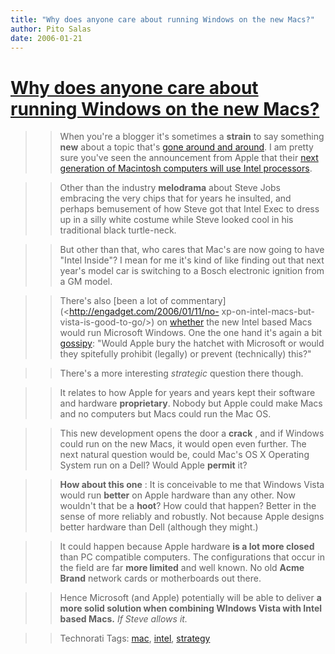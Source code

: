 ```yaml
---
title: "Why does anyone care about running Windows on the new Macs?"
author: Pito Salas
date: 2006-01-21
---
```

# [Why does anyone care about running Windows on the new Macs?](None)



>>

>> When you're a blogger it's sometimes a **strain** to say something **new**
about a topic that's [gone around and
around](<http://www.google.com/search?q=intel%20mac%20vista%20xp>). I am
pretty sure you've seen the announcement from Apple that their [next
generation of Macintosh computers will use Intel
processors](<http://www.apple.com/macbookpro/>).

>>

>> Other than the industry **melodrama** about Steve Jobs embracing the very
chips that for years he insulted, and perhaps bemusement of how Steve got that
Intel Exec to dress up in a silly white costume while Steve looked cool in his
traditional black turtle-neck.

>>

>> But other than that, who cares that Mac's are now going to have "Intel
Inside"? I mean for me it's kind of like finding out that next year's model
car is switching to a Bosch electronic ignition from a GM model.

>>

>> There's also [been a lot of commentary](<http://engadget.com/2006/01/11/no-
xp-on-intel-macs-but-vista-is-good-to-go/>) on
[whether](<http://www.betanews.com/article/XP_Wont_Run_on_Intel_MacBook_iMac/1137003330>)
the new Intel based Macs would run Microsoft Windows. One the one hand it's
again a bit [gossipy](<http://www.msnbc.msn.com/id/10794396/from/RS.3/>):
"Would Apple bury the hatchet with Microsoft or would they spitefully prohibit
(legally) or prevent (technically) this?"

>>

>> There's a more interesting _strategic_ question there though.

>>

>> It relates to how Apple for years and years kept their software and
hardware **proprietary**. Nobody but Apple could make Macs and no computers
but Macs could run the Mac OS.

>>

>> This new development opens the door a **crack** , and if Windows could run
on the new Macs, it would open even further. The next natural question would
be, could Mac's OS X Operating System run on a Dell? Would Apple **permit**
it?

>>

>> **How about this one** : It is conceivable to me that Windows Vista would
run **better** on Apple hardware than any other. Now wouldn't that be a
**hoot**? How could that happen? Better in the sense of more reliably and
robustly. Not because Apple designs better hardware than Dell (although they
might.)

>>

>> It could happen because Apple hardware **is a lot more closed** than PC
compatible computers. The configurations that occur in the field are far
**more limited** and well known. No old **Acme Brand** network cards or
motherboards out there.

>>

>> Hence Microsoft (and Apple) potentially will be able to deliver **a more
solid solution when combining WIndows Vista with Intel based Macs.** _If Steve
allows it._

>>

>> Technorati Tags: [mac](<http://www.technorati.com/tag/mac>),
[intel](<http://www.technorati.com/tag/intel>),
[strategy](<http://www.technorati.com/tag/strategy>)


